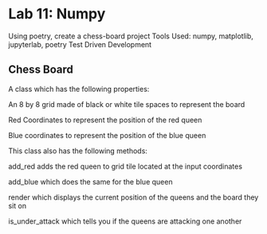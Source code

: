 # Lab 11: Numpy
Using poetry, create a chess-board project
Tools Used: numpy, matplotlib, jupyterlab, poetry
Test Driven Development

## Chess Board
A class which has the following properties:

An 8 by 8 grid made of black or white tile spaces to represent the board

Red Coordinates to represent the position of the red queen

Blue coordinates to represent the position of the blue queen

This class also has the following methods:

add_red adds the red queen to grid tile located at the input coordinates

add_blue which does the same for the blue queen

render which displays the current position of the queens and the board they sit on

is_under_attack which tells you if the queens are attacking one another
